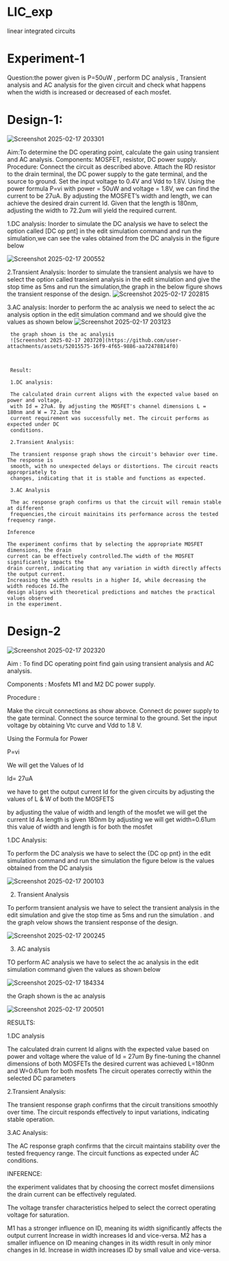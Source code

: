 
# LIC_exp
linear integrated circuits
# Experiment-1
Question:the power given is P=50uW , perform DC analysis , Transient analysis and AC analysis for the given circuit and check what happens when the width is increased or decreased of each mosfet.
# Design-1:
![Screenshot 2025-02-17 203301](https://github.com/user-attachments/assets/ad8c6a4a-49da-4459-a8d8-9d91ba14e738)



Aim:To determine the DC operating point, calculate the gain using transient and AC analysis. Components: MOSFET, resistor, DC power supply. Procedure: Connect the circuit as described above. Attach the RD resistor to the drain terminal, the DC power supply to the gate terminal, and the source to ground. Set the input voltage to 0.4V and Vdd to 1.8V. Using the power formula P=vi with power = 50uW and voltage = 1.8V, we can find the current to be 27uA. By adjusting the MOSFET’s width and length, we can achieve the desired drain current Id. Given that the length is 180nm, adjusting the width to 72.2um will yield the required current.

   1.DC analysis:
     Inorder to simulate the DC analysis we have to select the option called [DC op pnt] in the 
     edit simulation command and run the simulation,we can see the vales obtained from the DC 
     analysis in the figure below
     
![Screenshot 2025-02-17 200552](https://github.com/user-attachments/assets/764e1429-46b0-455f-8f5c-838c99d0edbb)



   2.Transient Analysis:
     Inorder to simulate the transient analysis we have to select the option called transient 
     analysis in the edit simulation and give the stop time as 5ms and run the simulation,the 
     graph in the below figure shows the transient response of the design.
     ![Screenshot 2025-02-17 202815](https://github.com/user-attachments/assets/231f9295-2aef-4b5a-8623-55a695552bd9)


   3.AC analysis:
     Inorder to perform the ac analysis we need to select the ac analysis option in the edit 
     simulation command and we should give the values as shown below
     ![Screenshot 2025-02-17 203123](https://github.com/user-attachments/assets/7cc4caec-efdc-488a-847f-b6e265d70d07)


     the graph shown is the ac analysis
     ![Screenshot 2025-02-17 203720](https://github.com/user-attachments/assets/52015575-16f9-4f65-9886-aa72478814f0)



     Result:

     1.DC analysis:

     The calculated drain current aligns with the expected value based on power and voltage, 
     with Id = 27uA. By adjusting the MOSFET's channel dimensions L = 180nm and W = 72.2um the 
     current requirement was successfully met. The circuit performs as expected under DC 
     conditions.

     2.Transient Analysis:

     The transient response graph shows the circuit's behavior over time. The response is 
     smooth, with no unexpected delays or distortions. The circuit reacts appropriately to 
     changes, indicating that it is stable and functions as expected.

     3.AC Analysis

     The ac response graph confirms us that the circuit will remain stable at different 
     frequencies,the circuit mainitains its performance across the tested frequency range.

    Inference

    The experiment confirms that by selecting the appropriate MOSFET dimensions, the drain 
    current can be effectively controlled.The width of the MOSFET significantly impacts the 
    drain current, indicating that any variation in width directly affects the output current.
    Increasing the width results in a higher Id, while decreasing the width reduces Id.The 
    design aligns with theoretical predictions and matches the practical values observed 
    in the experiment.


# Design-2

![Screenshot 2025-02-17 202320](https://github.com/user-attachments/assets/e216f2bb-7e24-436e-8c86-d88d0840e2d4)

   Aim : To find DC operating point find gain using transient analysis and AC analysis.

   Components : Mosfets M1 and M2 DC power supply.

   Procedure :

   Make the circuit connections as show abovce.
   Connect dc power supply to the gate terminal.
   Connect the source terminal to the ground.
   Set the input voltage by obtaining Vtc curve and Vdd to 1.8 V.

   Using the Formula for Power

   P=vi

   We will get the Values of Id

   Id= 27uA


   we have to get the output current Id for the given circuits by adjusting the values of L & W of both the MOSFETS

   
   by adjusting the value of width and length of the mosfet we will get the current Id 
   As length is given 180nm by adjusting we will get width=0.61um this value of width and length is for both the mosfet


   1.DC Analysis:

   
   To perform the DC analysis we have to select the {DC op pnt} in the edit simulation command and run the simulation
     the figure below is the values obtained from the DC analysis
    
   ![Screenshot 2025-02-17 200103](https://github.com/user-attachments/assets/e687b280-d032-4260-8452-b10457103dfc)


   2. Transient Analysis

   
   To perform transient analysis we have to select the transient analysis in the edit simulation
   and give the stop time as 5ms and run the simulation .
   and the graph velow shows the transient response of the design.
   
   ![Screenshot 2025-02-17 200245](https://github.com/user-attachments/assets/05c9b471-494c-4c2e-9338-4be22166a47d)


   3. AC analysis
 

   TO perform AC analysis we have to select the ac analysis in the edit simulation command given the values as shown below

   ![Screenshot 2025-02-17 184334](https://github.com/user-attachments/assets/b5b9b5b2-cc27-459c-87d9-27411895f901)

   the Graph shown is the ac analysis


   ![Screenshot 2025-02-17 200501](https://github.com/user-attachments/assets/4071bada-50cb-40a9-a838-694d6bf27e26)


   RESULTS:

  1.DC analysis
  
  
  The calculated drain current Id aligns with the expected value based on power and voltage  where the value of Id = 27um 
  By fine-tuning the channel dimensions  of both MOSFETs  the desired current was achieved L=180nm and W=0.61um for both mosfets
  The circuit operates correctly within the selected DC parameters 

  
  2.Transient Analysis:

  The transient response graph confirms that the circuit transitions smoothly over time.
  The circuit responds effectively to input variations, indicating stable operation.

  
  3.AC Analysis:

  The AC response graph confirms that the circuit maintains stability over the tested frequency range.
  The circuit functions as expected under AC conditions.


  INFERENCE:


 the experiment validates that by choosing the correct mosfet dimensiions the drain current can be effectively regulated.

  The voltage transfer characteristics  helped to select the correct operating voltage  for saturation.

 M1  has a stronger influence on ID, meaning its width significantly affects the output current  Increase in width increases Id  and vice-versa.
M2 has a smaller influence on ID  meaning changes in its width result in only minor changes  in Id. Increase in width increases ID by small value and vice-versa.

     


